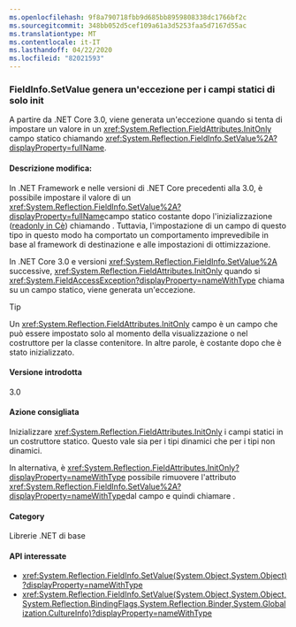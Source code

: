 ```yaml
---
ms.openlocfilehash: 9f8a790718fbb9d685bb8959808338dc1766bf2c
ms.sourcegitcommit: 348bb052d5cef109a61a3d5253faa5d7167d55ac
ms.translationtype: MT
ms.contentlocale: it-IT
ms.lasthandoff: 04/22/2020
ms.locfileid: "82021593"
---
```

### <a name="fieldinfosetvalue-throws-exception-for-static-init-only-fields"></a>FieldInfo.SetValue genera un'eccezione per i campi statici di solo init

A partire da .NET Core 3.0, viene generata un'eccezione quando si tenta di impostare un valore in un <xref:System.Reflection.FieldAttributes.InitOnly> campo statico chiamando <xref:System.Reflection.FieldInfo.SetValue%2A?displayProperty=fullName>.

#### <a name="change-description"></a>Descrizione modifica:

In .NET Framework e nelle versioni di .NET Core precedenti alla 3.0, è possibile impostare il valore di un <xref:System.Reflection.FieldInfo.SetValue%2A?displayProperty=fullName>campo statico costante dopo l'inizializzazione ([readonly in Cè](~/docs/csharp/language-reference/keywords/readonly.md)) chiamando . Tuttavia, l'impostazione di un campo di questo tipo in questo modo ha comportato un comportamento imprevedibile in base al framework di destinazione e alle impostazioni di ottimizzazione.

In .NET Core 3.0 e versioni <xref:System.Reflection.FieldInfo.SetValue%2A> successive, <xref:System.Reflection.FieldAttributes.InitOnly> quando si <xref:System.FieldAccessException?displayProperty=nameWithType> chiama su un campo statico, viene generata un'eccezione.

> [!TIP]
> Un <xref:System.Reflection.FieldAttributes.InitOnly> campo è un campo che può essere impostato solo al momento della visualizzazione o nel costruttore per la classe contenitore. In altre parole, è costante dopo che è stato inizializzato.

#### <a name="version-introduced"></a>Versione introdotta

3.0

#### <a name="recommended-action"></a>Azione consigliata

Inizializzare <xref:System.Reflection.FieldAttributes.InitOnly> i campi statici in un costruttore statico. Questo vale sia per i tipi dinamici che per i tipi non dinamici.

In alternativa, è <xref:System.Reflection.FieldAttributes.InitOnly?displayProperty=nameWithType> possibile rimuovere l'attributo <xref:System.Reflection.FieldInfo.SetValue%2A?displayProperty=nameWithType>dal campo e quindi chiamare .

#### <a name="category"></a>Category

Librerie .NET di base

#### <a name="affected-apis"></a>API interessate

- <xref:System.Reflection.FieldInfo.SetValue(System.Object,System.Object)?displayProperty=nameWithType>
- <xref:System.Reflection.FieldInfo.SetValue(System.Object,System.Object,System.Reflection.BindingFlags,System.Reflection.Binder,System.Globalization.CultureInfo)?displayProperty=nameWithType>

<!--

### Affected APIs

- `M:System.Reflection.FieldInfo.SetValue(System.Object,System.Object)`
- `M:System.Reflection.FieldInfo.SetValue(System.Object,System.Object,System.Reflection.BindingFlags,System.Reflection.Binder,System.Globalization.CultureInfo)`

-->
